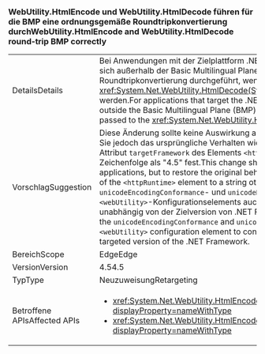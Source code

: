 ### <a name="webutilityhtmlencode-and-webutilityhtmldecode-round-trip-bmp-correctly"></a><span data-ttu-id="be73b-101">WebUtility.HtmlEncode und WebUtility.HtmlDecode führen für die BMP eine ordnungsgemäße Roundtripkonvertierung durch</span><span class="sxs-lookup"><span data-stu-id="be73b-101">WebUtility.HtmlEncode and WebUtility.HtmlDecode round-trip BMP correctly</span></span>

|   |   |
|---|---|
|<span data-ttu-id="be73b-102">Details</span><span class="sxs-lookup"><span data-stu-id="be73b-102">Details</span></span>|<span data-ttu-id="be73b-103">Bei Anwendungen mit der Zielplattform .NET Framework 4.5 wird für Zeichen, die sich außerhalb der Basic Multilingual Plane (BMP) befinden, eine erfolgreiche Roundtripkonvertierung durchgeführt, wenn sie an die <xref:System.Net.WebUtility.HtmlDecode(System.String)>-Methoden übergeben werden.</span><span class="sxs-lookup"><span data-stu-id="be73b-103">For applications that target the .NET Framework 4.5, characters that are outside the Basic Multilingual Plane (BMP) round-trip correctly when they are passed to the <xref:System.Net.WebUtility.HtmlDecode(System.String)> methods.</span></span>|
|<span data-ttu-id="be73b-104">Vorschlag</span><span class="sxs-lookup"><span data-stu-id="be73b-104">Suggestion</span></span>|<span data-ttu-id="be73b-105">Diese Änderung sollte keine Auswirkung auf aktuelle Anwendungen haben. Wenn Sie jedoch das ursprüngliche Verhalten wiederherstellen möchten, legen Sie das Attribut <code>targetFramework</code> des Elements <code>&lt;httpRuntime&gt;</code> auf eine andere Zeichenfolge als &quot;4.5&quot; fest.</span><span class="sxs-lookup"><span data-stu-id="be73b-105">This change should have no effect on current applications, but to restore the original behavior, set the <code>targetFramework</code> attribute of the <code>&lt;httpRuntime&gt;</code> element to a string other than &quot;4.5&quot;.</span></span> <span data-ttu-id="be73b-106">Sie können die <code>unicodeEncodingConformance</code>- und <code>unicodeDecodingConformance</code>-Attribute des <code>&lt;webUtility&gt;</code>-Konfigurationselements auch festlegen, um dieses Verhalten unabhängig von der Zielversion von .NET Framework zu steuern.</span><span class="sxs-lookup"><span data-stu-id="be73b-106">You can also set the <code>unicodeEncodingConformance</code> and <code>unicodeDecodingConformance</code> attributes of the <code>&lt;webUtility&gt;</code> configuration element to control this behavior independently of the targeted version of the .NET Framework.</span></span>|
|<span data-ttu-id="be73b-107">Bereich</span><span class="sxs-lookup"><span data-stu-id="be73b-107">Scope</span></span>|<span data-ttu-id="be73b-108">Edge</span><span class="sxs-lookup"><span data-stu-id="be73b-108">Edge</span></span>|
|<span data-ttu-id="be73b-109">Version</span><span class="sxs-lookup"><span data-stu-id="be73b-109">Version</span></span>|<span data-ttu-id="be73b-110">4.5</span><span class="sxs-lookup"><span data-stu-id="be73b-110">4.5</span></span>|
|<span data-ttu-id="be73b-111">Typ</span><span class="sxs-lookup"><span data-stu-id="be73b-111">Type</span></span>|<span data-ttu-id="be73b-112">Neuzuweisung</span><span class="sxs-lookup"><span data-stu-id="be73b-112">Retargeting</span></span>|
|<span data-ttu-id="be73b-113">Betroffene APIs</span><span class="sxs-lookup"><span data-stu-id="be73b-113">Affected APIs</span></span>|<ul><li><xref:System.Net.WebUtility.HtmlEncode(System.String)?displayProperty=nameWithType></li><li><xref:System.Net.WebUtility.HtmlEncode(System.String,System.IO.TextWriter)?displayProperty=nameWithType></li></ul>|

